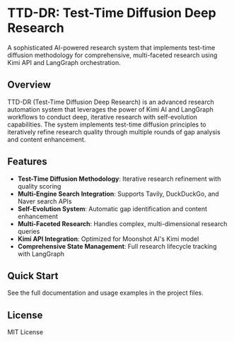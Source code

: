 # TTD-DR: Test-Time Diffusion Deep Research

A sophisticated AI-powered research system that implements test-time diffusion methodology for comprehensive, multi-faceted research using Kimi API and LangGraph orchestration.

## Overview

TTD-DR (Test-Time Diffusion Deep Research) is an advanced research automation system that leverages the power of Kimi AI and LangGraph workflows to conduct deep, iterative research with self-evolution capabilities. The system implements test-time diffusion principles to iteratively refine research quality through multiple rounds of gap analysis and content enhancement.

## Features

- **Test-Time Diffusion Methodology**: Iterative research refinement with quality scoring
- **Multi-Engine Search Integration**: Supports Tavily, DuckDuckGo, and Naver search APIs
- **Self-Evolution System**: Automatic gap identification and content enhancement
- **Multi-Faceted Research**: Handles complex, multi-dimensional research queries
- **Kimi API Integration**: Optimized for Moonshot AI's Kimi model
- **Comprehensive State Management**: Full research lifecycle tracking with LangGraph

## Quick Start

See the full documentation and usage examples in the project files.

## License

MIT License